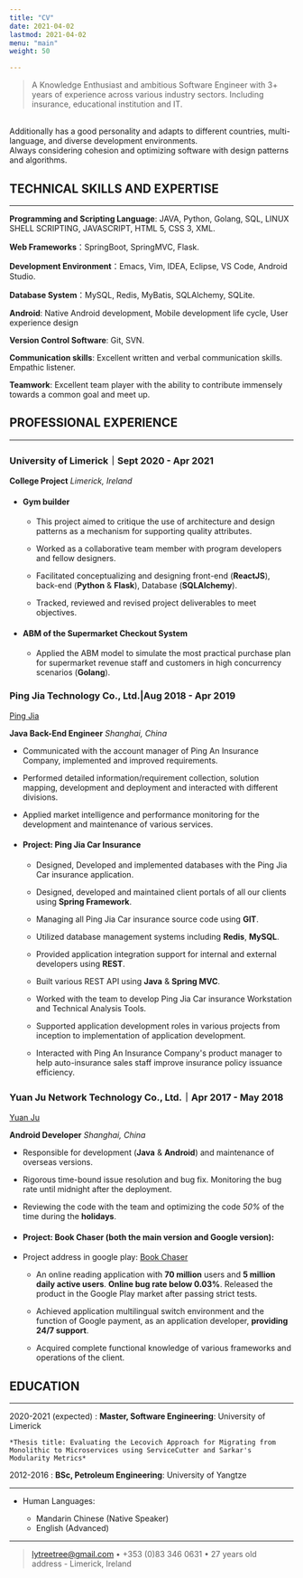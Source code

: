 ```yaml
---
title: "CV"
date: 2021-04-02
lastmod: 2021-04-02
menu: "main"
weight: 50

---
```




>  A Knowledge Enthusiast and ambitious Software Engineer with 3+ years of experience across various industry sectors. Including insurance, educational institution and IT.
<br> 
Additionally has a good personality and adapts to different countries, multi-language, and diverse development environments.
<br> 
Always considering cohesion and optimizing software with design patterns and algorithms.  

<br>

## **TECHNICAL SKILLS AND EXPERTISE**
----------
    
**Programming and Scripting Language**: JAVA, Python, Golang, SQL, LINUX SHELL SCRIPTING, JAVASCRIPT, HTML 5, CSS 3, XML. 

**Web Frameworks**：SpringBoot, SpringMVC, Flask. 

**Development Environment**：Emacs, Vim, IDEA, Eclipse, VS Code, Android Studio. 

**Database System**：MySQL, Redis, MyBatis, SQLAlchemy, SQLite. 

**Android**:  Native Android development, Mobile development life cycle, User experience design 

**Version Control Software**: Git, SVN. 

**Communication skills**: Excellent written and verbal communication skills. Empathic listener.  

**Teamwork**: Excellent team player with the ability to contribute immensely towards a common goal and meet up.	




## **PROFESSIONAL EXPERIENCE** 
--------------------
### **University of Limerick｜Sept 2020 - Apr 2021** 

**College Project**								*Limerick, Ireland*	 

- #### Gym builder 
 
    * This project aimed to critique the use of architecture and design patterns as a mechanism for supporting quality attributes. 

    * Worked as a collaborative team member with program developers and fellow designers. 

    * Facilitated conceptualizing and designing front-end (**ReactJS**), back-end (**Python** & **Flask**), Database (**SQLAlchemy**). 

    * Tracked, reviewed and revised project deliverables to meet objectives. 

- #### ABM of the Supermarket Checkout System 

    * Applied the ABM model to simulate the most practical purchase plan for supermarket revenue staff and customers in high concurrency scenarios (**Golang**). 


### **Ping Jia Technology Co., Ltd.|Aug 2018 - Apr 2019** 
[Ping Jia](http://www.chinaubi.com/main/)

**Java Back-End Engineer**	   *Shanghai, China*						
   

* Communicated with the account manager of Ping An Insurance Company, implemented and improved requirements. 

* Performed detailed information/requirement collection, solution mapping, development and deployment and interacted with different divisions.  

* Applied market intelligence and performance monitoring for the development and maintenance of various services. 

 - #### Project: Ping Jia Car Insurance 

    * Designed, Developed and implemented databases with the Ping Jia Car insurance application.  

    * Designed, developed and maintained client portals of all our clients using **Spring Framework**. 

    * Managing all Ping Jia Car insurance source code using **GIT**.  

    * Utilized database management systems including **Redis**, **MySQL**.  

    * Provided application integration support for internal and external developers using **REST**.  

    * Built various REST API using **Java** & **Spring MVC**.  

    * Worked with the team to develop Ping Jia Car insurance Workstation and Technical Analysis Tools.  

    * Supported application development roles in various projects from inception to implementation of application development. 

    * Interacted with Ping An Insurance Company's product manager to help auto-insurance sales staff improve insurance policy issuance efficiency. 


### **Yuan Ju Network Technology Co., Ltd.｜Apr 2017 - May 2018** 
   [Yuan Ju](http://www.1391.com/)
<br>

**Android Developer** 								*Shanghai, China* 

* Responsible for development (**Java** & **Android**) and maintenance of overseas versions. 

* Rigorous time-bound issue resolution and bug fix. Monitoring the bug rate until midnight after the deployment. 

* Reviewing the code with the team and optimizing the code *50%* of the time during the **holidays**. 

- ####  Project: Book Chaser (both the main version and Google version): 

- Project address in google play: [Book Chaser](https://play.google.com/store/apps/details?id=com.ushaqi.zhuishushenqi.play) 

    + An online reading application with **70 million** users and **5 million daily active users**.  **Online bug rate below 0.03%**. Released the product in the Google Play market after passing strict tests.  

    + Achieved application multilingual switch environment and the function of Google payment, as an application developer, **providing 24/7 support**. 

    + Acquired complete functional knowledge of various frameworks and operations of the client. 



## **EDUCATION**

---------

2020-2021 (expected)
:   **Master, Software Engineering**: University of Limerick

    *Thesis title: Evaluating the Lecovich Approach for Migrating from Monolithic to Microservices using ServiceCutter and Sarkar's Modularity Metrics*

2012-2016
:   **BSc, Petroleum Engineering**: University of Yangtze 


----------------------------------------

* Human Languages:

     * Mandarin Chinese (Native Speaker)
     * English (Advanced)

----

> <lytreetree@gmail.com> • +353 (0)83 346 0631 • 27 years old\
> address - Limerick, Ireland
